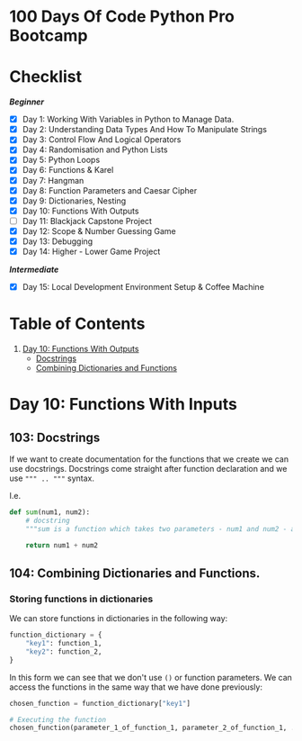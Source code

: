 # 100 Days Of Code Python Pro Bootcamp

# Checklist
***Beginner***
- [x] Day 1: Working With Variables in Python to Manage Data.
- [x] Day 2: Understanding Data Types And How To Manipulate Strings
- [x] Day 3: Control Flow And Logical Operators
- [x] Day 4: Randomisation and Python Lists
- [x] Day 5: Python Loops
- [x] Day 6: Functions & Karel
- [x] Day 7: Hangman
- [x] Day 8: Function Parameters and Caesar Cipher
- [x] Day 9: Dictionaries, Nesting
- [x] Day 10: Functions With Outputs
- [ ] Day 11: Blackjack Capstone Project
- [x] Day 12: Scope & Number Guessing Game
- [x] Day 13: Debugging
- [x] Day 14: Higher - Lower Game Project

***Intermediate***
- [x] Day 15: Local Development Environment Setup & Coffee Machine 



# Table of Contents

1. [Day 10: Functions With Outputs](#day-10-functions-with-inputs)
    - [Docstrings](#103-docstrings)
    - [Combining Dictionaries and Functions](#104-combining-dictionaries-and-functions)

# Day 10: Functions With Inputs

## 103: Docstrings
If we want to create documentation for the functions that we create we can use docstrings. 
Docstrings come straight after function declaration and we use `""" .. """` syntax.

I.e. 
```python
def sum(num1, num2):
    # docstring
    """sum is a function which takes two parameters - num1 and num2 - and returns the sum of both"""

    return num1 + num2
```

## 104: Combining Dictionaries and Functions.

### Storing functions in dictionaries
We can store functions in dictionaries in the following way:

```python
function_dictionary = {
    "key1": function_1,
    "key2": function_2,
}
```

In this form we can see that we don't use `()` or function parameters. We can access the functions in the same way that we have done previously:

```python
chosen_function = function_dictionary["key1"]

# Executing the function
chosen_function(parameter_1_of_function_1, parameter_2_of_function_1, ...)
```


